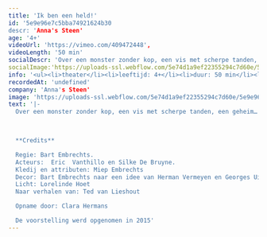 ```yaml
---
title: 'Ik ben een held!'
id: '5e9e96e7c5bba74921624b30
descr: 'Anna's Steen'
age: '4+'
videoUrl: 'https://vimeo.com/409472448',
videoLength: '50 min'
socialDescr: 'Over een monster zonder kop, een vis met scherpe tanden, een geheim…dat geheim is én een spook onder het bed!Vier straffe verhalen over een bijzondere vader- kind relatie waarin het kind altijd slimmer en moediger is dan zijn vader. Gekleurd met vertedering, deugnieterij en onverbloemde gruwel. Dit alles voortgestuwd door ritmische jazzmuziek zoals in een stomme film.'
socialImage:'https://uploads-ssl.webflow.com/5e74d1a9ef22355294c7d60e/5e9e96244fdf31721c838be5_Annassteen_Ikbeneenheld.JPG'
info: '<ul><li>theater</li><li>leeftijd: 4+</li><li>duur: 50 min</li><li>taal: Nederlands</li><li><a href="http://www.annassteen.com" target="_blank">Anna's Steen</a>‍</li></ul>'
recordedAt: 'undefined'
company: 'Anna's Steen'
image: 'https://uploads-ssl.webflow.com/5e74d1a9ef22355294c7d60e/5e9e96244fdf31721c838be5_Annassteen_Ikbeneenheld.JPG'
text: '|-
  Over een monster zonder kop, een vis met scherpe tanden, een geheim… dat geheim is én een spook onder het bed! Vier straffe verhalen over een bijzondere vader- kind relatie waarin het kind altijd slimmer en moediger is dan zijn vader. Gekleurd met vertedering, deugnieterij en onverbloemde gruwel. Dit alles voortgestuwd door ritmische jazzmuziek zoals in een stomme film.

  ‍

  **Credits**

  Regie: Bart Embrechts.
  Acteurs:  Eric  Vanthillo en Silke De Bruyne.      
  Kledij en attributen: Miep Embrechts
  Decor: Bart Embrechts naar een idee van Herman Vermeyen en Georges Uittenhout
  Licht: Lorelinde Hoet
  Naar verhalen van: Ted van Lieshout

  Opname door: Clara Hermans

  De voorstelling werd opgenomen in 2015'
---
```

